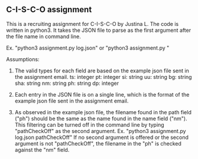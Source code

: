 ## C-I-S-C-O assignment

This is a recruiting assignment for C-I-S-C-O by Justina L.
The code is written in python3. It takes the JSON file to parse as the first argument after the file name in command line.

Ex. "python3 assignment.py log.json" or "python3 assignment.py <path to file from current directory>"

Assumptions:
1. The valid types for each field are based on the example json file sent in the assignment email.
ts: integer
pt: integer
si: string
uu: string
bg: string
sha: string
nm: string
ph: string
dp: integer

2. Each entry in the JSON file is on a single line, which is the format of the example json file sent in the assignment email.
3. As observed in the example json file, the filename found in the path field ("ph") should be the same as the name found in the name field ("nm"). This filtering can be turned off in the command line by typing "pathCheckOff" as the second argument.
Ex. "python3 assignment.py log.json pathCheckOff" If no second argument is offered or the second argument is not "pathCheckOff", the filename in the "ph" is checked against the "nm" field.
